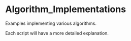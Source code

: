 # Algorithm_Implementations
Examples implementing various algorithms.

Each script will have a more detailed explanation.
